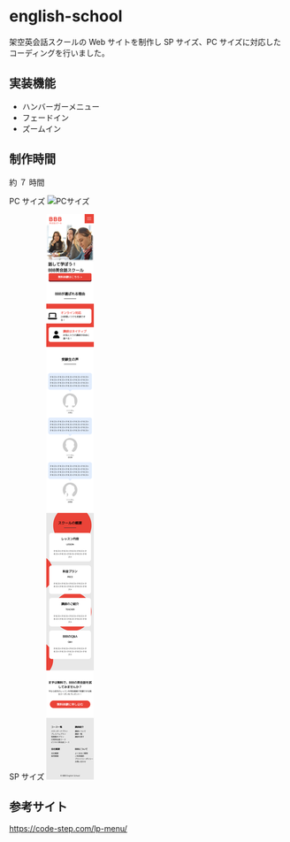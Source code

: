 # english-school

架空英会話スクールの Web サイトを制作し SP サイズ、PC サイズに対応したコーディングを行いました。

## 実装機能

- ハンバーガーメニュー
- フェードイン
- ズームイン

## 制作時間

約 ７ 時間

PC サイズ
![PCサイズ](<./img/127.0.0.1_5500_index.html%20(1).png>)

SP サイズ
![SPサイズ](<./img/127.0.0.1_5500_index.html(iPhone%2012%20Pro).png>)

## 参考サイト

<https://code-step.com/lp-menu/>
